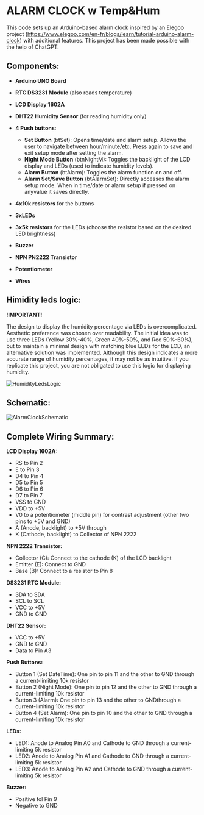 # ALARM CLOCK w Temp&Hum

This code sets up an Arduino-based alarm clock inspired by an Elegoo project (https://www.elegoo.com/en-fr/blogs/learn/tutorial-arduino-alarm-clock) with additional features. This project has been made possible with the help of ChatGPT.

## Components:

- **Arduino UNO Board**
  
- **RTC DS3231 Module** (also reads temperature)
  
- **LCD Display 1602A**
  
- **DHT22 Humidity Sensor** (for reading humidity only)
  
- **4 Push buttons**:
    - **Set Button** (btSet): Opens time/date and alarm setup. Allows the user to navigate between hour/minute/etc. Press again to save and exit setup mode after setting the alarm.
    - **Night Mode Button** (btnNightM): Toggles the backlight of the LCD display and LEDs (used to indicate humidity levels).
    - **Alarm Button** (btAlarm): Toggles the alarm function on and off.
    - **Alarm Set/Save Button** (btAlarmSet): Directly accesses the alarm setup mode. When in time/date or alarm setup if pressed on anyvalue it saves directly.
      
- **4x10k resistors** for the buttons
  
- **3xLEDs**
  
- **3x5k resistors** for the LEDs (choose the resistor based on the desired LED brightness)
  
- **Buzzer**
  
- **NPN PN2222 Transistor**
  
- **Potentiometer**
  
- **Wires**

  

## Himidity leds logic:

**!IMPORTANT!** 

The design to display the humidity percentage via LEDs is overcomplicated. Aesthetic preference was chosen over readability. The initial idea was to use three LEDs (Yellow 30%-40%, Green 40%-50%, and Red 50%-60%), but to maintain a minimal design with matching blue LEDs for the LCD, an alternative solution was implemented. Although this design indicates a more accurate range of humidity percentages, it may not be as intuitive. If you replicate this project, you are not obligated to use this logic for displaying humidity.

![HumidityLedsLogic](https://github.com/ivanprea/AlarmClock/assets/78477048/8658bab2-1e98-49b6-9ad3-2e585d580f90)


## Schematic:

![AlarmClockSchematic](https://github.com/ivanprea/AlarmClock/assets/78477048/d377a258-9a2e-4ab2-8b17-9ed5b26733d9)


## Complete Wiring Summary:

**LCD Display 1602A:**
- RS to Pin 2
- E to Pin 3
- D4 to Pin 4
- D5 to Pin 5
- D6 to Pin 6
- D7 to Pin 7
- VSS to GND
- VDD to +5V
- V0 to a potentiometer (middle pin) for contrast adjustment (other two pins to +5V and GND)
- A (Anode, backlight) to +5V through
- K (Cathode, backlight) to Collector of NPN 2222


**NPN 2222 Transistor:**
- Collector (C): Connect to the cathode (K) of the LCD backlight
- Emitter (E): Connect to GND
- Base (B): Connect to a resistor to Pin 8


**DS3231 RTC Module:**
- SDA to SDA
- SCL to SCL
- VCC to +5V
- GND to GND


**DHT22 Sensor:**
- VCC to +5V
- GND to GND
- Data to Pin A3


**Push Buttons:**
- Button 1 (Set DateTime):
  One pin to pin 11 and the other to GND through a current-limiting 10k resistor
- Button 2 (Night Mode):
  One pin to pin 12 and the other to GND through a current-limiting 10k resistor
- Button 3 (Alarm):
  One pin to pin 13 and the other to GNDthrough a current-limiting 10k resistor
- Button 4 (Set Alarm):
  One pin to pin 10 and the other to GND through a current-limiting 10k resistor


**LEDs:**
- LED1:
  Anode to Analog Pin A0 and Cathode to GND through a current-limiting 5k resistor
- LED2:
  Anode to Analog Pin A1 and Cathode to GND through a current-limiting 5k resistor
- LED3:
  Anode to Analog Pin A2 and Cathode to GND through a current-limiting 5k resistor


**Buzzer:**
- Positive tol Pin 9
- Negative to GND



